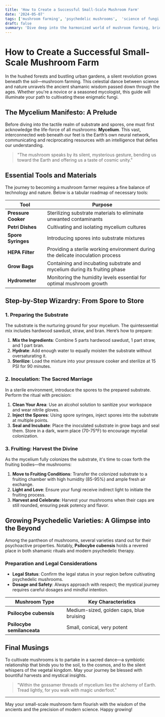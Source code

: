 ```yaml
---
title: 'How to Create a Successful Small-Scale Mushroom Farm'
date: '2024-05-07'
tags: ['mushroom farming', 'psychedelic mushrooms',  'science of fungi', 'small-scale farming', 'mycology', 'organic farming', 'sustainable agriculture', ]
draft: false
summary: 'Dive deep into the harmonized world of mushroom farming, bridging advanced scientific techniques and shamanic insights for a fruitful and mystical cultivation experience.'
---
```


# How to Create a Successful Small-Scale Mushroom Farm

In the hushed forests and bustling urban gardens, a silent revolution grows beneath the soil—mushroom farming. This celestial dance between science and nature unravels the ancient shamanic wisdom passed down through the ages. Whether you're a novice or a seasoned mycologist, this guide will illuminate your path to cultivating these enigmatic fungi.

## The Mycelium Manifesto: A Prelude

Before diving into the tactile realm of substrate and spores, one must first acknowledge the life-force of all mushrooms: **Mycelium**. This vast, interconnected web beneath our feet is the Earth’s own neural network, communicating and reciprocating resources with an intelligence that defies our understanding.

> "The mushroom speaks by its silent, mysterious gesture, bending us toward the Earth and offering us a taste of cosmic unity." 

## Essential Tools and Materials

The journey to becoming a mushroom farmer requires a fine balance of technology and nature. Below is a tabular roadmap of necessary tools:

| Tool             | Purpose                                                                                  |
|------------------|------------------------------------------------------------------------------------------|
| **Pressure Cooker** | Sterilizing substrate materials to eliminate unwanted contaminants                     |
| **Petri Dishes**    | Cultivating and isolating mycelium cultures                                            |
| **Spore Syringes**  | Introducing spores into substrate mixtures                                             |
| **HEPA Filter**     | Providing a sterile working environment during the delicate inoculation process       |
| **Grow Bags**       | Containing and incubating substrate and mycelium during its fruiting phase             |
| **Hydrometer**      | Monitoring the humidity levels essential for optimal mushroom growth                   |

## Step-by-Step Wizardry: From Spore to Store

### 1. **Preparing the Substrate**

The substrate is the nurturing ground for your mycelium. The quintessential mix includes hardwood sawdust, straw, and bran. Here’s how to prepare:

1. **Mix the Ingredients**: Combine 5 parts hardwood sawdust, 1 part straw, and 1 part bran.
2. **Hydrate**: Add enough water to equally moisten the substrate without oversaturating it.
3. **Sterilize**: Load the mixture into your pressure cooker and sterilize at 15 PSI for 90 minutes.

### 2. **Inoculation: The Sacred Marriage**

In a sterile environment, introduce the spores to the prepared substrate. Perform the ritual with precision:

1. **Clean Your Area**: Use an alcohol solution to sanitize your workspace and wear nitrile gloves.
2. **Inject the Spores**: Using spore syringes, inject spores into the substrate at multiple points.
3. **Seal and Incubate**: Place the inoculated substrate in grow bags and seal them. Store in a dark, warm place (70-75°F) to encourage mycelial colonization.

### 3. **Fruiting: Harvest the Divine**

As the mycelium fully colonizes the substrate, it's time to coax forth the fruiting bodies—the mushrooms:

1. **Move to Fruiting Conditions**: Transfer the colonized substrate to a fruiting chamber with high humidity (85-95%) and ample fresh air exchange.
2. **Light and Love**: Ensure your fungi receive indirect light to initiate the fruiting process.
3. **Harvest and Celebrate**: Harvest your mushrooms when their caps are still rounded, ensuring peak potency and flavor. 

## Growing Psychedelic Varieties: A Glimpse into the Beyond

Among the pantheon of mushrooms, several varieties stand out for their psychoactive properties. Notably, **Psilocybe cubensis** holds a revered place in both shamanic rituals and modern psychedelic therapy. 

### Preparation and Legal Considerations

- **Legal Status**: Confirm the legal status in your region before cultivating psychedelic mushrooms.
- **Dosage and Safety**: Always approach with respect; the mystical journey requires careful dosages and mindful intention.

| Mushroom Type         | Key Characteristics                      |
|-----------------------|-------------------------------------------|
| **Psilocybe cubensis**| Medium-sized, golden caps, blue bruising  |
| **Psilocybe semilanceata** | Small, conical, very potent         |

## Final Musings

To cultivate mushrooms is to partake in a sacred dance—a symbiotic relationship that binds you to the soil, to the cosmos, and to the silent whispers of the vegetal kingdom. May your journey be blessed with bountiful harvests and mystical insights.

> "Within the gossamer threads of mycelium lies the alchemy of Earth. Tread lightly, for you walk with magic underfoot." 

---

May your small-scale mushroom farm flourish with the wisdom of the ancients and the precision of modern science. 
Happy growing!
```